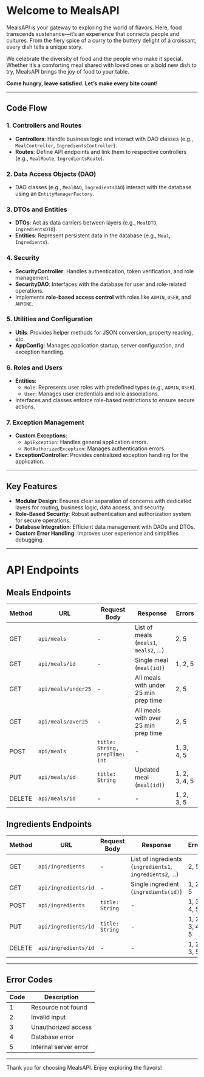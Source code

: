 # Welcome to MealsAPI

MealsAPI is your gateway to exploring the world of flavors. Here, food transcends sustenance—it’s an experience that connects people and cultures. From the fiery spice of a curry to the buttery delight of a croissant, every dish tells a unique story.

We celebrate the diversity of food and the people who make it special. Whether it’s a comforting meal shared with loved ones or a bold new dish to try, MealsAPI brings the joy of food to your table.

**Come hungry, leave satisfied. Let’s make every bite count!**

---

## Code Flow

### 1. Controllers and Routes
- **Controllers**: Handle business logic and interact with DAO classes (e.g., `MealController`, `IngredientsController`).
- **Routes**: Define API endpoints and link them to respective controllers (e.g., `MealRoute`, `IngredientsRoute`).

### 2. Data Access Objects (DAO)
- DAO classes (e.g., `MealDAO`, `IngredientsDAO`) interact with the database using an `EntityManagerFactory`.

### 3. DTOs and Entities
- **DTOs**: Act as data carriers between layers (e.g., `MealDTO`, `IngredientsDTO`).
- **Entities**: Represent persistent data in the database (e.g., `Meal`, `Ingredients`).

### 4. Security
- **SecurityController**: Handles authentication, token verification, and role management.
- **SecurityDAO**: Interfaces with the database for user and role-related operations.
- Implements **role-based access control** with roles like `ADMIN`, `USER`, and `ANYONE`.

### 5. Utilities and Configuration
- **Utils**: Provides helper methods for JSON conversion, property reading, etc.
- **AppConfig**: Manages application startup, server configuration, and exception handling.

### 6. Roles and Users
- **Entities**:
    - `Role`: Represents user roles with predefined types (e.g., `ADMIN`, `USER`).
    - `User`: Manages user credentials and role associations.
- Interfaces and classes enforce role-based restrictions to ensure secure actions.

### 7. Exception Management
- **Custom Exceptions**:
    - `ApiException`: Handles general application errors.
    - `NotAuthorizedException`: Manages authentication errors.
- **ExceptionController**: Provides centralized exception handling for the application.

---

## Key Features
- **Modular Design**: Ensures clear separation of concerns with dedicated layers for routing, business logic, data access, and security.
- **Role-Based Security**: Robust authentication and authorization system for secure operations.
- **Database Integration**: Efficient data management with DAOs and DTOs.
- **Custom Error Handling**: Improves user experience and simplifies debugging.

---

# API Endpoints

## Meals Endpoints

| Method | URL                   | Request Body               | Response                                   | Errors       |
|--------|-----------------------|---------------------------|-------------------------------------------|--------------|
| GET    | `api/meals`           | -                         | List of meals (`meals1`, `meals2`, ...)   | 2, 5         |
| GET    | `api/meals/id`        | -                         | Single meal (`meal(id)`)                  | 1, 2, 5      |
| GET    | `api/meals/under25`   | -                         | All meals with under 25 min prep time     | 2, 5         |
| GET    | `api/meals/over25`    | -                         | All meals with over 25 min prep time      | 2, 5         |
| POST   | `api/meals`           | `title: String, prepTime: int` | -                                     | 1, 3, 4, 5   |
| PUT    | `api/meals/id`        | `title: String`           | Updated meal (`meal(id)`)                 | 1, 2, 3, 4, 5|
| DELETE | `api/meals/id`        | -                         | -                                         | 1, 2, 3, 5   |

## Ingredients Endpoints

| Method | URL                     | Request Body             | Response                                   | Errors       |
|--------|-------------------------|-------------------------|-------------------------------------------|--------------|
| GET    | `api/ingredients`       | -                       | List of ingredients (`ingredients1`, `ingredients2`, ...) | 2, 5  |
| GET    | `api/ingredients/id`    | -                       | Single ingredient (`ingredients(id)`)     | 1, 2, 5      |
| POST   | `api/ingredients`       | `title: String`         | -                                         | 1, 3, 4, 5   |
| PUT    | `api/ingredients/id`    | `title: String`         | -                                         | 1, 2, 3, 4, 5|
| DELETE | `api/ingredients/id`    | -                       | -                                         | 1, 2, 3, 5   |

---

## Error Codes

| Code | Description                    |
|------|--------------------------------|
| 1    | Resource not found            |
| 2    | Invalid input                 |
| 3    | Unauthorized access           |
| 4    | Database error                |
| 5    | Internal server error         |

---

Thank you for choosing MealsAPI. Enjoy exploring the flavors!
